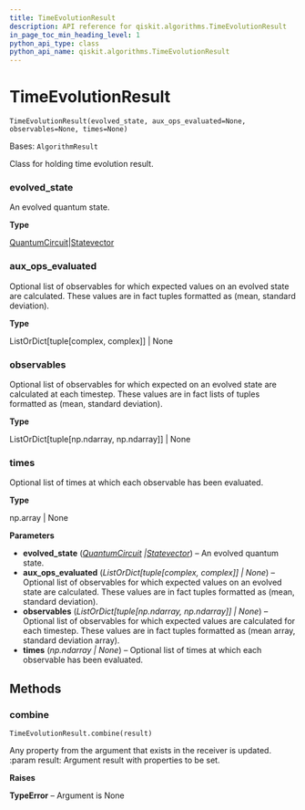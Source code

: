 ```yaml
---
title: TimeEvolutionResult
description: API reference for qiskit.algorithms.TimeEvolutionResult
in_page_toc_min_heading_level: 1
python_api_type: class
python_api_name: qiskit.algorithms.TimeEvolutionResult
---
```


# TimeEvolutionResult

<span id="qiskit.algorithms.TimeEvolutionResult" />

`TimeEvolutionResult(evolved_state, aux_ops_evaluated=None, observables=None, times=None)`

Bases: `AlgorithmResult`

Class for holding time evolution result.

<span id="qiskit.algorithms.TimeEvolutionResult.evolved_state" />

### evolved\_state

An evolved quantum state.

**Type**

[QuantumCircuit](qiskit.circuit.QuantumCircuit "qiskit.circuit.QuantumCircuit")|[Statevector](qiskit.quantum_info.Statevector "qiskit.quantum_info.Statevector")

<span id="qiskit.algorithms.TimeEvolutionResult.aux_ops_evaluated" />

### aux\_ops\_evaluated

Optional list of observables for which expected values on an evolved state are calculated. These values are in fact tuples formatted as (mean, standard deviation).

**Type**

ListOrDict\[tuple\[complex, complex]] | None

<span id="qiskit.algorithms.TimeEvolutionResult.observables" />

### observables

Optional list of observables for which expected on an evolved state are calculated at each timestep. These values are in fact lists of tuples formatted as (mean, standard deviation).

**Type**

ListOrDict\[tuple\[np.ndarray, np.ndarray]] | None

<span id="qiskit.algorithms.TimeEvolutionResult.times" />

### times

Optional list of times at which each observable has been evaluated.

**Type**

np.array | None

**Parameters**

*   **evolved\_state** ([*QuantumCircuit*](qiskit.circuit.QuantumCircuit "qiskit.circuit.QuantumCircuit")  *|*[*Statevector*](qiskit.quantum_info.Statevector "qiskit.quantum_info.Statevector")) – An evolved quantum state.
*   **aux\_ops\_evaluated** (*ListOrDict\[tuple\[complex, complex]] | None*) – Optional list of observables for which expected values on an evolved state are calculated. These values are in fact tuples formatted as (mean, standard deviation).
*   **observables** (*ListOrDict\[tuple\[np.ndarray, np.ndarray]] | None*) – Optional list of observables for which expected values are calculated for each timestep. These values are in fact tuples formatted as (mean array, standard deviation array).
*   **times** (*np.ndarray | None*) – Optional list of times at which each observable has been evaluated.

## Methods

<span id="qiskit-algorithms-timeevolutionresult-combine" />

### combine

<span id="qiskit.algorithms.TimeEvolutionResult.combine" />

`TimeEvolutionResult.combine(result)`

Any property from the argument that exists in the receiver is updated. :param result: Argument result with properties to be set.

**Raises**

**TypeError** – Argument is None

